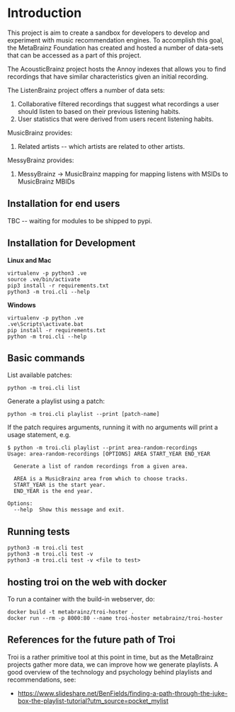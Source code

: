 # Introduction

This project is aim to create a sandbox for developers to develop and
experiment with music recommendation engines. To accomplish this goal,
the MetaBrainz Foundation has created and hosted a number of data-sets
that can be accessed as a part of this project.

The AcousticBrainz project hosts the Annoy indexes that allows
you to find recordings that have similar characteristics given an initial recording.

The ListenBrainz project offers a number of data sets:

1. Collaborative filtered recordings that suggest what recordings a
user should listen to based on their previous listening habits.
2. User statistics that were derived from users recent listening
habits.

MusicBrainz provides:

1. Related artists -- which artists are related to other artists.

MessyBrainz provides:

1. MessyBrainz -> MusicBrainz mapping for mapping listens with MSIDs
   to MusicBrainz MBIDs


## Installation for end users

TBC -- waiting for modules to be shipped to pypi.

## Installation for Development

**Linux and Mac**

```
virtualenv -p python3 .ve
source .ve/bin/activate
pip3 install -r requirements.txt
python3 -m troi.cli --help
```

**Windows**

```
virtualenv -p python .ve
.ve\Scripts\activate.bat
pip install -r requirements.txt
python -m troi.cli --help
```

## Basic commands

List available patches:

    python -m troi.cli list

Generate a playlist using a patch:

    python -m troi.cli playlist --print [patch-name]

If the patch requires arguments, running it with no arguments will print a usage statement, e.g.

    $ python -m troi.cli playlist --print area-random-recordings
    Usage: area-random-recordings [OPTIONS] AREA START_YEAR END_YEAR
   
      Generate a list of random recordings from a given area.
   
      AREA is a MusicBrainz area from which to choose tracks.
      START_YEAR is the start year.
      END_YEAR is the end year.
   
    Options:
      --help  Show this message and exit.

## Running tests

```
python3 -m troi.cli test
python3 -m troi.cli test -v
python3 -m troi.cli test -v <file to test>
```

## hosting troi on the web with docker

To run a container with the build-in webserver, do:

```
docker build -t metabrainz/troi-hoster .
docker run --rm -p 8000:80 --name troi-hoster metabrainz/troi-hoster
```

## References for the future path of Troi

Troi is a rather primitive tool at this point in time, but as the MetaBrainz projects gather more data, we can improve
how we generate playlists. A good overview of the technology and psychology behind playlists and recommendations, see:

* https://www.slideshare.net/BenFields/finding-a-path-through-the-juke-box-the-playlist-tutorial?utm_source=pocket_mylist


